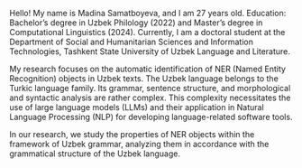 Hello!
My name is Madina Samatboyeva, and I am 27 years old.
Education: Bachelor’s degree in Uzbek Philology (2022) and Master’s degree in Computational Linguistics (2024). Currently, I am a doctoral student at the Department of Social and Humanitarian Sciences and Information Technologies, Tashkent State University of Uzbek Language and Literature.

My research focuses on the automatic identification of NER (Named Entity Recognition) objects in Uzbek texts. The Uzbek language belongs to the Turkic language family. Its grammar, sentence structure, and morphological and syntactic analysis are rather complex. This complexity necessitates the use of large language models (LLMs) and their application in Natural Language Processing (NLP) for developing language-related software tools.

In our research, we study the properties of NER objects within the framework of Uzbek grammar, analyzing them in accordance with the grammatical structure of the Uzbek language.

